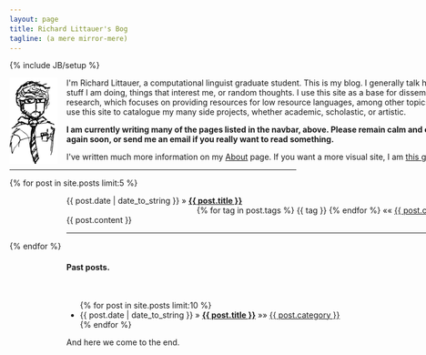 ```yaml
---
layout: page
title: Richard Littauer's Bog
tagline: (a mere mirror-mere)
---
```

{% include JB/setup %}

<div style="width:800px;">
<img style="float:left;padding-right:15px;" src="images/inktank.png" name="photo" onclick="do_switch()"/> 

<p>I'm Richard Littauer, a computational linguist graduate student. This
is my blog. I generally talk here about stuff I am doing, things that
interest me, or random thoughts. I use this site as a base for
disseminating my research, which focuses on providing resources for low
resource languages, among other topics. I also use this site to
catalogue my many side projects, whether academic, scholastic, or
artistic.</p>

<p><b>I am currently writing many of the pages listed in the navbar, above.
Please remain calm and check in again soon, or send me an email if you
really want to read something.</b></p>

<p>I've written much more information on my <a
href="about.html">About</a> page. If you want a more visual site, I am
<a href="http://www.burntfen.net">this guy</a>. <span id="egg"></span></p>  
</div> 


<hr />

{% for post in site.posts limit:5 %}
  <div style="width:700px;padding-left:100px;">
  <span>{{ post.date | date_to_string }}</span> &raquo; <a href="{{ BASE_PATH }}{{ post.url }}"><b>{{ post.title }}</b></a>
  <div style="float:right;">      
    <span>{% for tag in post.tags %} {{ tag }} {% endfor %} </span>
    &laquo;&laquo;
    <span><a href="{{ BASE_PATH }}categories.html#{{ post.category }}-ref">
      {{ post.category }}
    </a></span>
  </div>
  <br /><br />
  <span>{{ post.content }}</span>
  <br />
  <hr />
  </div>
{% endfor %}

<div style="width:800px;padding-left:100px;">
<h4>Past posts.</h4>
<br />
<ul class="posts">
  {% for post in site.posts limit:10 %}
    <li><span>{{ post.date | date_to_string }}</span> &raquo; <a href="{{ BASE_PATH }}{{ post.url }}"><b>{{ post.title }}</b></a>
      &raquo;&raquo;
      <span>
      <a href="{{ BASE_PATH }}categories.html#{{ post.category }}-ref">
        {{ post.category }}
      </a>
      </span>
    </li>
  {% endfor %}
</ul>

And here we come to the end. 
</div>
